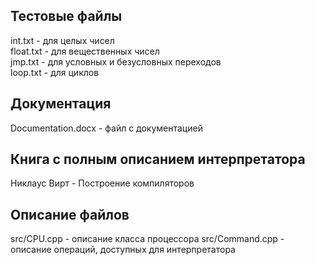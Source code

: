 ## Тестовые файлы
int.txt   - для целых чисел  
float.txt - для вещественных чисел  
jmp.txt   - для условных и безусловных переходов  
loop.txt  - для циклов  
## Документация  
Documentation.docx - файл с документацией  
## Книга с полным описанием интерпретатора  
Никлаус Вирт - Построение компиляторов
## Описание файлов
src/CPU.cpp - описание класса процессора
src/Command.cpp - описание операций, доступных для интерпретатора

